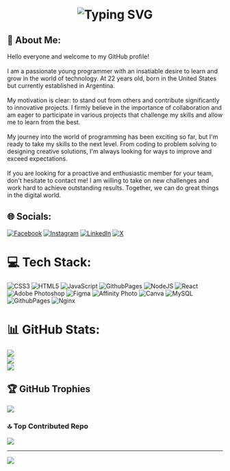 ### 
<h1 align="center" href="https://git.io/typing-svg"><img src="https://readme-typing-svg.demolab.com?font=Fira+Code&size=33&pause=1000&color=13F7F5&random=false&width=435&lines=Hi+There%F0%9F%91%8B;I%60m+Bryan+%F0%9F%A7%91%F0%9F%8F%BB%E2%80%8D%F0%9F%92%BB" alt="Typing SVG" />
</h1>
<h2>💫 About Me:</h1> 
Hello everyone and welcome to my GitHub profile!<br><br>I am a passionate young programmer with an insatiable desire to learn and grow in the world of technology. At 22 years old, born in the United States but currently established in Argentina.<br><br>My motivation is clear: to stand out from others and contribute significantly to innovative projects. I firmly believe in the importance of collaboration and am eager to participate in various projects that challenge my skills and allow me to learn from the best.<br><br>My journey into the world of programming has been exciting so far, but I'm ready to take my skills to the next level. From coding to problem solving to designing creative solutions, I'm always looking for ways to improve and exceed expectations.<br><br>If you are looking for a proactive and enthusiastic member for your team, don't hesitate to contact me! I am willing to take on new challenges and work hard to achieve outstanding results. Together, we can do great things in the digital world.


## 🌐 Socials:
[![Facebook](https://img.shields.io/badge/Facebook-%231877F2.svg?logo=Facebook&logoColor=white)](https://facebook.com/61550924543487) [![Instagram](https://img.shields.io/badge/Instagram-%23E4405F.svg?logo=Instagram&logoColor=white)](https://instagram.com/bryan_programmer) [![LinkedIn](https://img.shields.io/badge/LinkedIn-%230077B5.svg?logo=linkedin&logoColor=white)](https://linkedin.com/in/bryan-menna) [![X](https://img.shields.io/badge/X-black.svg?logo=X&logoColor=white)](https://x.com/Bryan__Menna) 

# 💻 Tech Stack:
![CSS3](https://img.shields.io/badge/css3-%231572B6.svg?style=for-the-badge&logo=css3&logoColor=white) ![HTML5](https://img.shields.io/badge/html5-%23E34F26.svg?style=for-the-badge&logo=html5&logoColor=white) ![JavaScript](https://img.shields.io/badge/javascript-%23323330.svg?style=for-the-badge&logo=javascript&logoColor=%23F7DF1E) ![GithubPages](https://img.shields.io/badge/github%20pages-121013?style=for-the-badge&logo=github&logoColor=white) ![NodeJS](https://img.shields.io/badge/node.js-6DA55F?style=for-the-badge&logo=node.js&logoColor=white) ![React](https://img.shields.io/badge/react-%2320232a.svg?style=for-the-badge&logo=react&logoColor=%2361DAFB) ![Adobe Photoshop](https://img.shields.io/badge/adobe%20photoshop-%2331A8FF.svg?style=for-the-badge&logo=adobe%20photoshop&logoColor=white) ![Figma](https://img.shields.io/badge/figma-%23F24E1E.svg?style=for-the-badge&logo=figma&logoColor=white) ![Affinity Photo](https://img.shields.io/badge/affinity%20photo-%237E4DD2.svg?style=for-the-badge&logo=affinity-photo&logoColor=white) ![Canva](https://img.shields.io/badge/Canva-%2300C4CC.svg?style=for-the-badge&logo=Canva&logoColor=white) ![MySQL](https://img.shields.io/badge/mysql-%2300000f.svg?style=for-the-badge&logo=mysql&logoColor=white) ![GithubPages](https://img.shields.io/badge/github%20pages-121013?style=for-the-badge&logo=github&logoColor=white) ![Nginx](https://img.shields.io/badge/nginx-%23009639.svg?style=for-the-badge&logo=nginx&logoColor=white)
# 📊 GitHub Stats:
![](https://github-readme-stats.vercel.app/api?username=BryanMenna&theme=gotham&hide_border=false&include_all_commits=false&count_private=false)<br/>
![](https://github-readme-streak-stats.herokuapp.com/?user=BryanMenna&theme=gotham&hide_border=false)<br/>
![](https://github-readme-stats.vercel.app/api/top-langs/?username=BryanMenna&theme=gotham&hide_border=false&include_all_commits=false&count_private=false&layout=compact)

## 🏆 GitHub Trophies
![](https://github-profile-trophy.vercel.app/?username=BryanMenna&theme=onestar&no-frame=false&no-bg=true&margin-w=4)

### 🔝 Top Contributed Repo
![](https://github-contributor-stats.vercel.app/api?username=BryanMenna&limit=5&theme=radical&combine_all_yearly_contributions=true)

---
[![](https://visitcount.itsvg.in/api?id=BryanMenna&icon=2&color=0)](https://visitcount.itsvg.in)

<!-- Proudly created with GPRM ( https://gprm.itsvg.in ) -->
<!--
**BryanMenna/BryanMenna** is a ✨ _special_ ✨ repository because its `README.md` (this file) appears on your GitHub profile.

Here are some ideas to get you started:

- 🔭 I’m currently working on ...
- 🌱 I’m currently learning ...
- 👯 I’m looking to collaborate on ...
- 🤔 I’m looking for help with ...
- 💬 Ask me about ...
- 📫 How to reach me: ...
- 😄 Pronouns: ...
- ⚡ Fun fact: ...
-->
